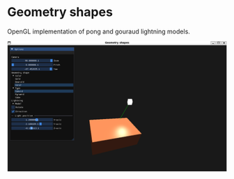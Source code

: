 # Geometry shapes

OpenGL implementation of pong and gouraud lightning models.

![screenshot](screenshot.png)
